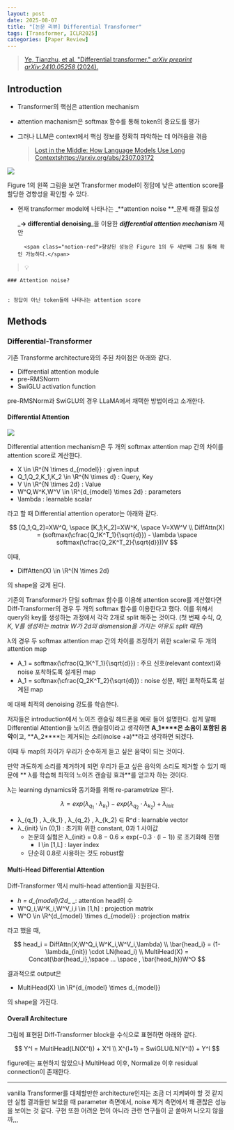 ```yaml
---
layout: post
date: 2025-08-07
title: "[논문 리뷰] Differential Transformer"
tags: [Transformer, ICLR2025]
categories: [Paper Review]
---
```


> [Ye, Tianzhu, et al. "Differential transformer." ](https://arxiv.org/abs/2410.05258)[_arXiv preprint arXiv:2410.05258_](https://arxiv.org/abs/2410.05258)[ (2024).](https://arxiv.org/abs/2410.05258)



## Introduction

- Transformer의 핵심은 attention mechanism
- attention machanism은 softmax 함수를 통해 token의 중요도를 평가
- 그러나 LLM은 context에서 핵심 정보를 정확히 파악하는 데 어려움을 겪음

	> [Lost in the Middle: How Language Models Use Long Contextshttps://arxiv.org/abs/2307.03172](https://arxiv.org/abs/2307.03172)


![](https://prod-files-secure.s3.us-west-2.amazonaws.com/542b861c-36a8-4051-84e5-8804b6728dba/9083ea56-691a-4752-ae26-47f403431ac8/image.png?X-Amz-Algorithm=AWS4-HMAC-SHA256&X-Amz-Content-Sha256=UNSIGNED-PAYLOAD&X-Amz-Credential=ASIAZI2LB466S5EUFAMX%2F20250813%2Fus-west-2%2Fs3%2Faws4_request&X-Amz-Date=20250813T190721Z&X-Amz-Expires=3600&X-Amz-Security-Token=IQoJb3JpZ2luX2VjEOr%2F%2F%2F%2F%2F%2F%2F%2F%2F%2FwEaCXVzLXdlc3QtMiJGMEQCIDjUwjk2RVCcDAd6vMstS6xSAsLLpugW1BVbvj5cUS%2FwAiB%2FIba4QwIPWFY5r%2FNLpA6oqMoqyUKReZoRO3JjwdW4nCr%2FAwgzEAAaDDYzNzQyMzE4MzgwNSIMBMbact5N6iEL%2FZQeKtwDSf9hxQR65jzhp%2F6%2FiCZ8MmRH4voDO21sIHUYdZ%2BzQ%2Bh5SfyPXY%2BopuHBzIckDVZ1Ozfx%2F0HAedRqMKjUz08XWUvaQXJXn%2FPcR4xyoxEz%2Bt1bjQxamJRgm2fXV%2BqIE21iVVjCvGkRIAXChsTTBBLXRXdkOc1UeX0gWG80P48MFgWSJi8FU4vUW96gZ52HbwgUD7NvwGTseb0holoVfmDHXXRBH1gF8OP7obLLvm7SiSXWGxwERPi52LRM76uPRC6T9XBXPtaE5o83PFfvYtDUtUacpFJyeOvIFyCX0nwD6Rt6eKF8wnZIgn7Mix8dkTb6RjjBW0BS48dZvtqQVwZhItzM7l0c0iVljR3R0d5y9HUpYqYa6DXpIdWEnEGq%2B1BhMa2R7xxwIi5GGeWvlJb%2Bx5RAqzTmNHSsEuyP06zxYKfRqA1kzLq1u5hteO5LZAOCEvw4trpDatqa5c76%2BicglsbKOji6Z9APpcKnFBN4J8s1wsvlePp0waAWjS828CPVSEqeKkXnR0hu%2BBcOcLxKUbxc8hxG8q63sUva3XxAfHIIxaaKPp%2BP66eD6Nwjl%2B9gl7dqUC7KjT%2FeUAwt0FKonnxaOCQejscjLguQrF4SsA6bEj%2FQqQg7V72Bu%2BAwkavzxAY6pgH1CP%2Ftg6f%2FPlrjdBrGcwer7dlNrFMwVjsEJh4h36pXyTeRC%2BGNdnPexigwPCZ5oL6YRjlo7kPFUBQnpYwL5yQ21UDfYddqYKLX67VnH8JNfm1OXHiB0Ha0YYeeRbQjmc652pjP8EpMZgF20HTIkJKI48stj8MnqKNh1p3flB%2Fm1RRRwaIFFsZAzgwWKl9Y3nb1voho2jiKRSirfHGvNX8mXZ2IC2q2&X-Amz-Signature=33728dee1121e765b1d0739bf12b21690c0fce241fdf2e932aff23897afdeebc&X-Amz-SignedHeaders=host&x-amz-checksum-mode=ENABLED&x-id=GetObject)


Figure 1의 왼쪽 그림을 보면 Transformer model이 정답에 낮은 attention score를 할당한 경향성을 확인할 수 있다.

- 현재 transformer model에 나타나는 _**attention noise **_문제 해결 필요성

	_**→ differential denoising**_을 이용한 _**differential attention mechanism**_ 제안


		<span class="notion-red">향상된 성능은 Figure 1의 두 세번째 그림 통해 확인 가능하다.</span>


> 💡 


	### Attention noise?


	: 정답이 아닌 token들에 나타나는 attention score



## Methods



### Differential-Transformer


기존 Transforme architecture와의 주된 차이점은 아래와 같다.

- Differential attention module
- pre-RMSNorm
- SwiGLU activation function

pre-RMSNorm과 SwiGLU의 경우 LLaMA에서 채택한 방법이라고 소개한다.



#### Differential Attention


![](https://prod-files-secure.s3.us-west-2.amazonaws.com/542b861c-36a8-4051-84e5-8804b6728dba/116d70b2-1963-4810-9167-f4c7d8a06e8f/image.png?X-Amz-Algorithm=AWS4-HMAC-SHA256&X-Amz-Content-Sha256=UNSIGNED-PAYLOAD&X-Amz-Credential=ASIAZI2LB466S5EUFAMX%2F20250813%2Fus-west-2%2Fs3%2Faws4_request&X-Amz-Date=20250813T190721Z&X-Amz-Expires=3600&X-Amz-Security-Token=IQoJb3JpZ2luX2VjEOr%2F%2F%2F%2F%2F%2F%2F%2F%2F%2FwEaCXVzLXdlc3QtMiJGMEQCIDjUwjk2RVCcDAd6vMstS6xSAsLLpugW1BVbvj5cUS%2FwAiB%2FIba4QwIPWFY5r%2FNLpA6oqMoqyUKReZoRO3JjwdW4nCr%2FAwgzEAAaDDYzNzQyMzE4MzgwNSIMBMbact5N6iEL%2FZQeKtwDSf9hxQR65jzhp%2F6%2FiCZ8MmRH4voDO21sIHUYdZ%2BzQ%2Bh5SfyPXY%2BopuHBzIckDVZ1Ozfx%2F0HAedRqMKjUz08XWUvaQXJXn%2FPcR4xyoxEz%2Bt1bjQxamJRgm2fXV%2BqIE21iVVjCvGkRIAXChsTTBBLXRXdkOc1UeX0gWG80P48MFgWSJi8FU4vUW96gZ52HbwgUD7NvwGTseb0holoVfmDHXXRBH1gF8OP7obLLvm7SiSXWGxwERPi52LRM76uPRC6T9XBXPtaE5o83PFfvYtDUtUacpFJyeOvIFyCX0nwD6Rt6eKF8wnZIgn7Mix8dkTb6RjjBW0BS48dZvtqQVwZhItzM7l0c0iVljR3R0d5y9HUpYqYa6DXpIdWEnEGq%2B1BhMa2R7xxwIi5GGeWvlJb%2Bx5RAqzTmNHSsEuyP06zxYKfRqA1kzLq1u5hteO5LZAOCEvw4trpDatqa5c76%2BicglsbKOji6Z9APpcKnFBN4J8s1wsvlePp0waAWjS828CPVSEqeKkXnR0hu%2BBcOcLxKUbxc8hxG8q63sUva3XxAfHIIxaaKPp%2BP66eD6Nwjl%2B9gl7dqUC7KjT%2FeUAwt0FKonnxaOCQejscjLguQrF4SsA6bEj%2FQqQg7V72Bu%2BAwkavzxAY6pgH1CP%2Ftg6f%2FPlrjdBrGcwer7dlNrFMwVjsEJh4h36pXyTeRC%2BGNdnPexigwPCZ5oL6YRjlo7kPFUBQnpYwL5yQ21UDfYddqYKLX67VnH8JNfm1OXHiB0Ha0YYeeRbQjmc652pjP8EpMZgF20HTIkJKI48stj8MnqKNh1p3flB%2Fm1RRRwaIFFsZAzgwWKl9Y3nb1voho2jiKRSirfHGvNX8mXZ2IC2q2&X-Amz-Signature=997b381a0d6142fe7d54b66960a4acf56166d3bd2a5f509649cfbd2bbf7309c1&X-Amz-SignedHeaders=host&x-amz-checksum-mode=ENABLED&x-id=GetObject)


Differential attention mechanism은 두 개의 softmax attention map 간의 차이를 attention score로 계산한다.

- X \in \R^{N \times d\_{model}} : given input
- Q\_1,Q\_2,K\_1,K\_2 \in \R^{N \times d} : Query, Key
- V \in \R^{N \times 2d} : Value
- W^Q,W^K,W^V \in \R^{d\_{model} \times 2d} : parameters
- \lambda : learnable scalar

라고 할 때 Differential attention operator는 아래와 같다.


$$
[Q_1;Q_2]=XW^Q, \space [K_1;K_2]=XW^K, \space V=XW^V \\
DiffAttn(X) = (softmax(\cfrac{Q_1K^T_1}{\sqrt{d}}) - \lambda \space softmax(\cfrac{Q_2K^T_2}{\sqrt{d}}))V
$$


이때,

- DiffAtten(X) \in \R^{N \times 2d}

의 shape을 갖게 된다.


기존의 Transformer가 단일 softmax 함수를 이용해 attention score를 계산했다면 Diff-Transformer의 경우 두 개의 softmax 함수를 이용한다고 했다. 이를 위해서 query와 key를 생성하는 과정에서 각각 2개로 split 해주는 것이다. <span class="notion-red">(첫 번째 수식, </span><span class="notion-red">_Q, K, V를 생성하는 matrix W가 2d의 dismension을 가지는 이유도 split 때문_</span><span class="notion-red">)</span>


 λ의 경우 두 softmax attention map 간의 차이를 조정하기 위한 scaler로 두 개의 attention map

- A\_1 = softmax(\cfrac{Q\_1K^T\_1}{\sqrt{d}}) : 주요 신호(relevant context)와 noise 포착하도록 설계된 map
- A\_1 = softmax(\cfrac{Q\_2K^T\_2}{\sqrt{d}}) : noise 성분, 패턴 포착하도록 설계된 map 

에 대해 최적의 denoising 강도를 학습한다.


저자들은 introduction에서 노이즈 캔슬링 헤드폰을 예로 들어 설명한다. 쉽게 말해 Differential Attention을 노이즈 캔슬링이라고 생각하면 **A\_1****은 소음이 포함된 음악**이고, **A\_2****는 제거되는 소리(noise +a)**라고 생각하면 되겠다. 


이때 두 map의 차이가 우리가 순수하게 듣고 싶은 음악이 되는 것이다. 


만약 과도하게 소리를 제거하게 되면 우리가 듣고 싶은 음악의 소리도 제거할 수 있기 때문에 ** λ를 학습해 최적의 노이즈 캔슬링 효과**를 얻고자 하는 것이다.


λ는 learning dynamics와 동기화를 위해 re-parametrize 된다.


$$
\lambda = exp(\lambda_{q_1} \cdot \lambda_{k_1}) - exp(\lambda_{q_2} \cdot \lambda_{k_2}) + \lambda_{init}
$$

- λ\_{q\_1} , λ\_{k\_1} , λ\_{q\_2} , λ\_{k\_2} ∈ R^d : learnable vector
- λ\_{init} \in (0,1) : 초기화 위한 constant, 0과 1 사이값
	- 논문의 실험은 λ\_{init} = 0.8 − 0.6 × exp(−0.3 · (l − 1)) 로 초기화해 진행
		- l \in [1,L] : layer index
	- 단순히 0.8로 사용하는 것도 robust함


#### **Multi-Head Differential Attention**


Diff-Transformer 역시 multi-head attention을 지원한다.

- _h = d\_{model}/2d__ _: attention head의 수
- W^Q\_i,W^K\_i,W^V\_i,i \in [1,h] : projection matrix
- W^O \in \R^{d\_{model} \times d\_{model}} : projection matrix

라고 했을 때,


$$
head_i = DiffAttn(X;W^Q_i,W^K_i,W^V_i,\lambda) \\
\bar{head_i} = (1-\lambda_{init}) \cdot LN(head_i) \\
MultiHead(X) = Concat(\bar{head_i},\space ... \space , \bar{head_h})W^O
$$


결과적으로 output은

- MultiHead(X) \in \R^{d\_{model} \times d\_{model}}

의 shape을 가진다.



#### Overall Architecture


그림에 표현된 Diff-Transformer block을 수식으로 표현하면 아래와 같다.


$$
Y^l = MultiHead(LN(X^l)) + X^l \\
X^{l+1} = SwiGLU(LN(Y^l)) + Y^l
$$


figure에는 표현하지 않았으나 MultiHead 이후, Normalize 이후 residual connection이 존재한다.


---


vanilla Transformer를 대체할만한 architecture인지는 조금 더 지켜봐야 할 것 같지만 실험 결과들만 보았을 때 parameter 측면에서, noise 제거 측면에서 꽤 괜찮은 성능을 보이는 것 같다. 구현 또한 어려운 편이 아니라 관련 연구들이 곧 쏟아져 나오지 않을까,,,

